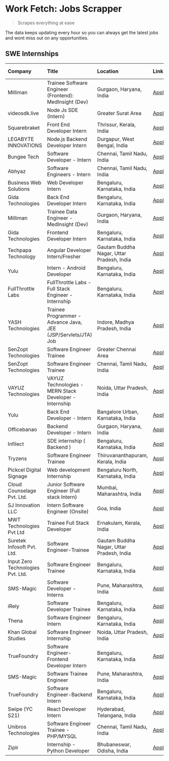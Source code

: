 # Work Fetch: Jobs Scrapper
> Scrapes everything at ease

The data keeps updating every hour so you can always get the latest jobs and wont miss out on any opportunities.

## SWE Internships
<!--START_SECTION:workfetch-->
| Company                           | Title                                                         | Location                                  | Link                                                                                                                                                                                                                                                                            | Date Posted   |
|:----------------------------------|:--------------------------------------------------------------|:------------------------------------------|:--------------------------------------------------------------------------------------------------------------------------------------------------------------------------------------------------------------------------------------------------------------------------------|:--------------|
| Milliman                          | Trainee Software Engineer (Frontend): MedInsight (Dev)        | Gurgaon, Haryana, India                   | [Apply](https://in.linkedin.com/jobs/view/trainee-software-engineer-frontend-medinsight-dev-at-milliman-3792874280?position=9&pageNum=0&refId=RJecsCbMUvDJ7kq9B9hgJA%3D%3D&trackingId=ZyD%2FX5d4ubeCCxwH7iMFaQ%3D%3D&trk=public_jobs_jserp-result_search-card)                  | 2024-03-01    |
| videosdk.live                     | Node Js SDE (Intern)                                          | Greater Surat Area                        | [Apply](https://in.linkedin.com/jobs/view/node-js-sde-intern-at-videosdk-live-3843903369?position=39&pageNum=0&refId=RJecsCbMUvDJ7kq9B9hgJA%3D%3D&trackingId=Y3C9hFMhoBNZyhXm4opMGw%3D%3D&trk=public_jobs_jserp-result_search-card)                                             | 2024-03-01    |
| Squarebraket                      | Front End Developer Intern                                    | Thrissur, Kerala, India                   | [Apply](https://in.linkedin.com/jobs/view/front-end-developer-intern-at-squarebraket-3838541191?position=16&pageNum=0&refId=RJecsCbMUvDJ7kq9B9hgJA%3D%3D&trackingId=UG6oRDTVN6MPW%2BDzi6wJSg%3D%3D&trk=public_jobs_jserp-result_search-card)                                    | 2024-02-29    |
| LEGABYTE INNOVATIONS              | Node.js Backend Developer Intern                              | Durgapur, West Bengal, India              | [Apply](https://in.linkedin.com/jobs/view/node-js-backend-developer-intern-at-legabyte-innovations-3842647664?position=54&pageNum=0&refId=RJecsCbMUvDJ7kq9B9hgJA%3D%3D&trackingId=zWE81yHMisq9FqL6cjItHQ%3D%3D&trk=public_jobs_jserp-result_search-card)                        | 2024-02-29    |
| Bungee Tech                       | Software Developer - Intern                                   | Chennai, Tamil Nadu, India                | [Apply](https://in.linkedin.com/jobs/view/software-developer-intern-at-bungee-tech-3842220746?position=50&pageNum=0&refId=RJecsCbMUvDJ7kq9B9hgJA%3D%3D&trackingId=h1XgH1jndPPp82yr6m2zeQ%3D%3D&trk=public_jobs_jserp-result_search-card)                                        | 2024-02-28    |
| Abhyaz                            | Software Engineers - Intern                                   | Chennai, Tamil Nadu, India                | [Apply](https://in.linkedin.com/jobs/view/software-engineers-intern-at-abhyaz-3842331306?position=59&pageNum=0&refId=RJecsCbMUvDJ7kq9B9hgJA%3D%3D&trackingId=oJQ6TPTtFrAONn2H5cyx8w%3D%3D&trk=public_jobs_jserp-result_search-card)                                             | 2024-02-28    |
| Business Web Solutions            | Web Developer Intern                                          | Bengaluru, Karnataka, India               | [Apply](https://in.linkedin.com/jobs/view/web-developer-intern-at-business-web-solutions-3839906144?position=15&pageNum=0&refId=RJecsCbMUvDJ7kq9B9hgJA%3D%3D&trackingId=83Szis5VdGPIo%2BFszBLZEw%3D%3D&trk=public_jobs_jserp-result_search-card)                                | 2024-02-26    |
| Gida Technologies                 | Back End Developer Intern                                     | Bengaluru, Karnataka, India               | [Apply](https://in.linkedin.com/jobs/view/back-end-developer-intern-at-gida-technologies-3836849295?position=49&pageNum=0&refId=RJecsCbMUvDJ7kq9B9hgJA%3D%3D&trackingId=5RM5e8DTvtK47UPp8OhFbg%3D%3D&trk=public_jobs_jserp-result_search-card)                                  | 2024-02-23    |
| Milliman                          | Trainee Data Engineer - MedInsight (Dev)                      | Gurgaon, Haryana, India                   | [Apply](https://in.linkedin.com/jobs/view/trainee-data-engineer-medinsight-dev-at-milliman-3789275187?position=60&pageNum=0&refId=RJecsCbMUvDJ7kq9B9hgJA%3D%3D&trackingId=Bn%2FD1sK8tWj62G7mEEzjnw%3D%3D&trk=public_jobs_jserp-result_search-card)                              | 2024-02-23    |
| Gida Technologies                 | Frontend Developer Intern                                     | Bengaluru, Karnataka, India               | [Apply](https://in.linkedin.com/jobs/view/frontend-developer-intern-at-gida-technologies-3836040945?position=14&pageNum=0&refId=RJecsCbMUvDJ7kq9B9hgJA%3D%3D&trackingId=5somA7CZDJH%2BRNCrMiZNbQ%3D%3D&trk=public_jobs_jserp-result_search-card)                                | 2024-02-21    |
| Techpapa Technology               | Angular Developer Intern/Fresher                              | Gautam Buddha Nagar, Uttar Pradesh, India | [Apply](https://in.linkedin.com/jobs/view/angular-developer-intern-fresher-at-techpapa-technology-3834305862?position=45&pageNum=0&refId=RJecsCbMUvDJ7kq9B9hgJA%3D%3D&trackingId=OP5x8xNxcHV0hpvIbrF1oQ%3D%3D&trk=public_jobs_jserp-result_search-card)                         | 2024-02-20    |
| Yulu                              | Intern - Android Developer                                    | Bengaluru, Karnataka, India               | [Apply](https://in.linkedin.com/jobs/view/intern-android-developer-at-yulu-3834459982?position=46&pageNum=0&refId=RJecsCbMUvDJ7kq9B9hgJA%3D%3D&trackingId=rIYXv07iPKHV8SnLzaYYpQ%3D%3D&trk=public_jobs_jserp-result_search-card)                                                | 2024-02-19    |
| FullThrottle Labs                 | FullThrottle Labs - Full Stack Engineer - Internship          | Bengaluru, Karnataka, India               | [Apply](https://in.linkedin.com/jobs/view/fullthrottle-labs-full-stack-engineer-internship-at-fullthrottle-labs-3829636016?position=44&pageNum=0&refId=RJecsCbMUvDJ7kq9B9hgJA%3D%3D&trackingId=XVkHEr8eiTAH2Ku%2Bx0LvTg%3D%3D&trk=public_jobs_jserp-result_search-card)         | 2024-02-17    |
| YASH Technologies                 | Trainee Programmer - Advance Java, JEE (JSP/Servlets/JTA) Job | Indore, Madhya Pradesh, India             | [Apply](https://in.linkedin.com/jobs/view/trainee-programmer-advance-java-jee-jsp-servlets-jta-job-at-yash-technologies-3811759183?position=13&pageNum=0&refId=RJecsCbMUvDJ7kq9B9hgJA%3D%3D&trackingId=2GJhRSe%2FCsIjkynSrLjXIg%3D%3D&trk=public_jobs_jserp-result_search-card) | 2024-02-13    |
| SenZopt Technologies              | Software Engineer Trainee                                     | Greater Chennai Area                      | [Apply](https://in.linkedin.com/jobs/view/software-engineer-trainee-at-senzopt-technologies-3827688781?position=31&pageNum=0&refId=RJecsCbMUvDJ7kq9B9hgJA%3D%3D&trackingId=uezY2Cq%2FZMHsnXOdqnNmeA%3D%3D&trk=public_jobs_jserp-result_search-card)                             | 2024-02-12    |
| SenZopt Technologies              | Software Engineer Trainee                                     | Chennai, Tamil Nadu, India                | [Apply](https://in.linkedin.com/jobs/view/software-engineer-trainee-at-senzopt-technologies-3827686880?position=40&pageNum=0&refId=RJecsCbMUvDJ7kq9B9hgJA%3D%3D&trackingId=qjwSer46cMHaiy6i8RbmFQ%3D%3D&trk=public_jobs_jserp-result_search-card)                               | 2024-02-12    |
| VAYUZ Technologies                | VAYUZ Technologies - MERN Stack Developer - Internship        | Noida, Uttar Pradesh, India               | [Apply](https://in.linkedin.com/jobs/view/vayuz-technologies-mern-stack-developer-internship-at-vayuz-technologies-3822619356?position=47&pageNum=0&refId=RJecsCbMUvDJ7kq9B9hgJA%3D%3D&trackingId=8N%2B0HFDfzU1A5vVlySFc%2FA%3D%3D&trk=public_jobs_jserp-result_search-card)    | 2024-02-10    |
| Yulu                              | Back End Developer - Intern                                   | Bangalore Urban, Karnataka, India         | [Apply](https://in.linkedin.com/jobs/view/back-end-developer-intern-at-yulu-3821682220?position=5&pageNum=0&refId=RJecsCbMUvDJ7kq9B9hgJA%3D%3D&trackingId=QQxsZInl4E2dmHCnrs8iQQ%3D%3D&trk=public_jobs_jserp-result_search-card)                                                | 2024-02-04    |
| Officebanao                       | Backend Developer - Intern                                    | Gurgaon, Haryana, India                   | [Apply](https://in.linkedin.com/jobs/view/backend-developer-intern-at-officebanao-3814263731?position=21&pageNum=0&refId=RJecsCbMUvDJ7kq9B9hgJA%3D%3D&trackingId=h35t%2FET8GzDIdwuwyKKSCA%3D%3D&trk=public_jobs_jserp-result_search-card)                                       | 2024-01-31    |
| Infilect                          | SDE internship ( Backend )                                    | Bengaluru, Karnataka, India               | [Apply](https://in.linkedin.com/jobs/view/sde-internship-backend-at-infilect-3815120558?position=23&pageNum=0&refId=RJecsCbMUvDJ7kq9B9hgJA%3D%3D&trackingId=KZj3CSOtl2QlLKbHDLKVVg%3D%3D&trk=public_jobs_jserp-result_search-card)                                              | 2024-01-25    |
| Tryzens                           | Software Engineer Trainee                                     | Thiruvananthapuram, Kerala, India         | [Apply](https://in.linkedin.com/jobs/view/software-engineer-trainee-at-tryzens-3809363491?position=35&pageNum=0&refId=RJecsCbMUvDJ7kq9B9hgJA%3D%3D&trackingId=4%2Fz5AU3%2F24Z2yiwR1RWO0w%3D%3D&trk=public_jobs_jserp-result_search-card)                                        | 2024-01-18    |
| Pickcel Digital Signage           | Web development Internship                                    | Bengaluru North, Karnataka, India         | [Apply](https://in.linkedin.com/jobs/view/web-development-internship-at-pickcel-digital-signage-3826062393?position=53&pageNum=0&refId=RJecsCbMUvDJ7kq9B9hgJA%3D%3D&trackingId=qSEDjr%2BTc5YROBO5tMZJCg%3D%3D&trk=public_jobs_jserp-result_search-card)                         | 2024-01-15    |
| Cloud Counselage Pvt. Ltd.        | Junior Software Engineer (Full stack Intern)                  | Mumbai, Maharashtra, India                | [Apply](https://in.linkedin.com/jobs/view/junior-software-engineer-full-stack-intern-at-cloud-counselage-pvt-ltd-3803132814?position=24&pageNum=0&refId=RJecsCbMUvDJ7kq9B9hgJA%3D%3D&trackingId=5rD3KKTJKSUaC5DCC%2Fzlqw%3D%3D&trk=public_jobs_jserp-result_search-card)        | 2024-01-11    |
| SJ Innovation LLC                 | Intern Software Engineer (Onsite)                             | Goa, India                                | [Apply](https://in.linkedin.com/jobs/view/intern-software-engineer-onsite-at-sj-innovation-llc-3799959011?position=38&pageNum=0&refId=RJecsCbMUvDJ7kq9B9hgJA%3D%3D&trackingId=bR%2BOFSsI4lsIoGXoKz280A%3D%3D&trk=public_jobs_jserp-result_search-card)                          | 2024-01-11    |
| MWT Technologies Pvt Ltd          | Trainee Full Stack Developer                                  | Ernakulam, Kerala, India                  | [Apply](https://in.linkedin.com/jobs/view/trainee-full-stack-developer-at-mwt-technologies-pvt-ltd-3800921715?position=3&pageNum=0&refId=RJecsCbMUvDJ7kq9B9hgJA%3D%3D&trackingId=rcghL5t%2Fj1GynQAAyz9eZQ%3D%3D&trk=public_jobs_jserp-result_search-card)                       | 2024-01-09    |
| Suretek Infosoft Pvt. Ltd.        | Software Engineer-Trainee                                     | Gautam Buddha Nagar, Uttar Pradesh, India | [Apply](https://in.linkedin.com/jobs/view/software-engineer-trainee-at-suretek-infosoft-pvt-ltd-3800934643?position=17&pageNum=0&refId=RJecsCbMUvDJ7kq9B9hgJA%3D%3D&trackingId=CIBRgvTLr%2FVxaG7SVp6nwA%3D%3D&trk=public_jobs_jserp-result_search-card)                         | 2024-01-09    |
| Input Zero Technologies Pvt. Ltd. | Software Engineer Trainee                                     | Bengaluru, Karnataka, India               | [Apply](https://in.linkedin.com/jobs/view/software-engineer-trainee-at-input-zero-technologies-pvt-ltd-3800927643?position=30&pageNum=0&refId=RJecsCbMUvDJ7kq9B9hgJA%3D%3D&trackingId=cNG%2FuKF3hCYdf5mz%2B6Ly2Q%3D%3D&trk=public_jobs_jserp-result_search-card)                | 2024-01-09    |
| SMS-Magic                         | Software Developer -Interns                                   | Pune, Maharashtra, India                  | [Apply](https://in.linkedin.com/jobs/view/software-developer-interns-at-sms-magic-3799485343?position=32&pageNum=0&refId=RJecsCbMUvDJ7kq9B9hgJA%3D%3D&trackingId=LgPerrVPPmy8ynH4V1YaqA%3D%3D&trk=public_jobs_jserp-result_search-card)                                         | 2024-01-05    |
| iRely                             | Software Developer Trainee                                    | Bengaluru, Karnataka, India               | [Apply](https://in.linkedin.com/jobs/view/software-developer-trainee-at-irely-3801577534?position=8&pageNum=0&refId=RJecsCbMUvDJ7kq9B9hgJA%3D%3D&trackingId=i9aiTgp6cpSZOQBpELzqWQ%3D%3D&trk=public_jobs_jserp-result_search-card)                                              | 2023-12-22    |
| Thena                             | Software Engineer Intern                                      | Bengaluru, Karnataka, India               | [Apply](https://in.linkedin.com/jobs/view/software-engineer-intern-at-thena-3778731751?position=11&pageNum=0&refId=RJecsCbMUvDJ7kq9B9hgJA%3D%3D&trackingId=WRXDpD%2BQSk6J9xmGV3%2FUQA%3D%3D&trk=public_jobs_jserp-result_search-card)                                           | 2023-12-05    |
| Khan Global Studies               | Software Engineer Internship                                  | Noida, Uttar Pradesh, India               | [Apply](https://in.linkedin.com/jobs/view/software-engineer-internship-at-khan-global-studies-3766942197?position=42&pageNum=0&refId=RJecsCbMUvDJ7kq9B9hgJA%3D%3D&trackingId=nzLSjwuO3W5tkq0lF1uegg%3D%3D&trk=public_jobs_jserp-result_search-card)                             | 2023-11-27    |
| TrueFoundry                       | Software Engineer- Frontend Developer Intern                  | Bengaluru, Karnataka, India               | [Apply](https://in.linkedin.com/jobs/view/software-engineer-frontend-developer-intern-at-truefoundry-3790095058?position=10&pageNum=0&refId=RJecsCbMUvDJ7kq9B9hgJA%3D%3D&trackingId=Fv%2BIDbiBp2gx%2F57no0T6TA%3D%3D&trk=public_jobs_jserp-result_search-card)                  | 2023-11-24    |
| SMS-Magic                         | Software Trainee Engineer                                     | Pune, Maharashtra, India                  | [Apply](https://in.linkedin.com/jobs/view/software-trainee-engineer-at-sms-magic-3761409781?position=26&pageNum=0&refId=RJecsCbMUvDJ7kq9B9hgJA%3D%3D&trackingId=7Ejp%2BB3k4I3kZkZMen0LUA%3D%3D&trk=public_jobs_jserp-result_search-card)                                        | 2023-11-16    |
| TrueFoundry                       | Software Engineer-Backend Intern                              | Bengaluru, Karnataka, India               | [Apply](https://in.linkedin.com/jobs/view/software-engineer-backend-intern-at-truefoundry-3779508170?position=29&pageNum=0&refId=RJecsCbMUvDJ7kq9B9hgJA%3D%3D&trackingId=4zSFsPRjPbIk5Nj%2Fda365A%3D%3D&trk=public_jobs_jserp-result_search-card)                               | 2023-11-10    |
| Swipe (YC S21)                    | React Developer Intern                                        | Hyderabad, Telangana, India               | [Apply](https://in.linkedin.com/jobs/view/react-developer-intern-at-swipe-yc-s21-3737600089?position=12&pageNum=0&refId=RJecsCbMUvDJ7kq9B9hgJA%3D%3D&trackingId=RynW3kYf6eodZcL326Eo8Q%3D%3D&trk=public_jobs_jserp-result_search-card)                                          | 2023-10-13    |
| Unibros Technologies              | Software Engineer Trainee - PHP/MYSQL                         | Chennai, Tamil Nadu, India                | [Apply](https://in.linkedin.com/jobs/view/software-engineer-trainee-php-mysql-at-unibros-technologies-3656599241?position=34&pageNum=0&refId=RJecsCbMUvDJ7kq9B9hgJA%3D%3D&trackingId=d0yAFL3mNwpP8V2EYgdl8g%3D%3D&trk=public_jobs_jserp-result_search-card)                     | 2023-06-12    |
| Ziplr                             | Internship - Python Developer                                 | Bhubaneswar, Odisha, India                | [Apply](https://in.linkedin.com/jobs/view/internship-python-developer-at-ziplr-3645677592?position=52&pageNum=0&refId=RJecsCbMUvDJ7kq9B9hgJA%3D%3D&trackingId=TJzFiXxqYbl7yhzpl7Tl4g%3D%3D&trk=public_jobs_jserp-result_search-card)                                            | 2023-06-02    |
<!--END_SECTION:workfetch-->

